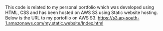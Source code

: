 This code is related to my personal portfolio which was developed using HTML, CSS and has been hosted on AWS S3 using Static website hosting.
Below is the URL to my portoflio on AWS S3.
https://s3.ap-south-1.amazonaws.com/my.static.website/Index.html
